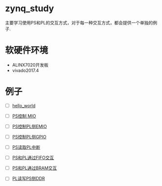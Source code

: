# zynq_study
主要学习使用PS和PL的交互方式，对于每一种交互方式，都会提供一个单独的例子.

# 软硬件环境
* ALINX7020开发板
* vivado2017.4



# 例子
- [ ] [hello_world]()
- [ ] [PS控制 MIO]()
- [ ] [PS控制PL侧EMIO]()
- [ ] [PS控制PL侧GPIO]()

- [ ] [PS读取PL中断]()
- [ ] [PS和PL通过FIFO交互]()
- [ ] [PS和PL通过BRAM交互]()
- [ ] [PL读写PS侧DDR]()

